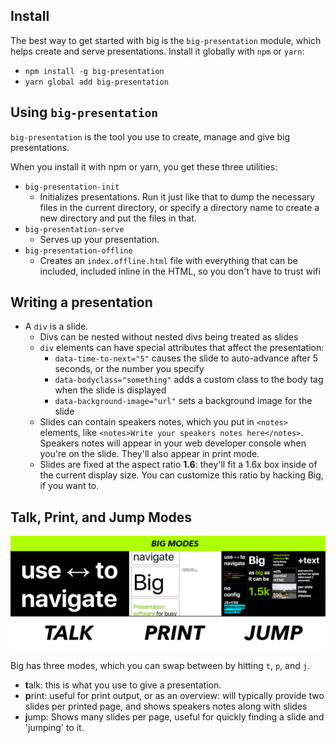 ## Install

The best way to get started with big is the `big-presentation` module,
which helps create and serve presentations. Install it globally with `npm` or
`yarn`:

* `npm install -g big-presentation`
* `yarn global add big-presentation`

## Using `big-presentation`

`big-presentation` is the tool you use to create, manage and give big presentations.

When you install it with npm or yarn, you get these three utilities:

* `big-presentation-init`
  * Initializes presentations. Run it just like that to dump the necessary
  files in the current directory, or specify a directory name to create
  a new directory and put the files in that.
* `big-presentation-serve`
  * Serves up your presentation.
* `big-presentation-offline`
  * Creates an `index.offline.html` file with everything that can be included,
    included inline in the HTML, so you don't have to trust wifi

## Writing a presentation

* A `div` is a slide.
  * Divs can be nested without nested divs being treated as slides
  * `div` elements can have special attributes that affect the presentation:
    * `data-time-to-next="5"` causes the slide to auto-advance after 5 seconds, or the number you specify
    * `data-bodyclass="something"` adds a custom class to the body tag when the slide is displayed
    * `data-background-image="url"` sets a background image for the slide
  * Slides can contain speakers notes, which you put in `<notes>` elements, like
    `<notes>Write your speakers notes here</notes>`.
    Speakers notes will appear in your web developer console when you're on
    the slide. They'll also appear in print mode.
  * Slides are fixed at the aspect ratio **1.6**: they'll fit a 1.6x box
    inside of the current display size. You can customize this ratio by hacking
    Big, if you want to.

## Talk, Print, and Jump Modes

![](../.github/big-modes.png)

Big has three modes, which you can swap between by hitting `t`, `p`, and `j`.

* **t**alk: this is what you use to give a presentation.
* **p**rint: useful for print output, or as an overview: will typically provide
  two slides per printed page, and shows speakers notes along with slides
* **j**ump: Shows many slides per page, useful for quickly finding a slide
  and 'jumping' to it.
